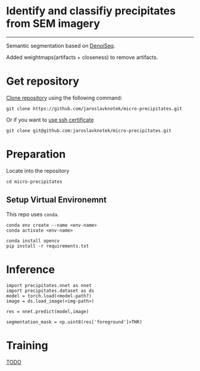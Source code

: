 # Identify and classifiy precipitates from SEM imagery
---

Semantic segmentation based on [DenoiSeq](https://arxiv.org/abs/2005.02987).

Added weightmaps(artifacts + closeness) to remove artifacts.

# Get repository

[Clone repository](https://git-scm.com/docs/git-clone) using the following command:

```
git clone https://github.com/jaroslavknotek/micro-precipitates.git
```

Or if you want to [use ssh certificate](https://linuxkamarada.com/en/2019/07/14/using-git-with-ssh-keys/#.ZCQJppixXmE)

```
git clone git@github.com:jaroslavknotek/micro-precipitates.git 
```

# Preparation

Locate into the repository

```
cd micro-precipitates
```

## Setup Virtual Environemnt

This repo uses `conda`.
```
conda env create --name <env-name> 
conda activate <env-name>

conda install opencv
pip install -r requirements.txt
```
# Inference

```
import precipitates.nnet as nnet
import precipitates.dataset as ds
model = torch.load(<model-path?)
image = ds.load_image(<img-path>)

res = nnet.predict(model,image)

segmentation_mask = np.uint8(res['foreground']>THR)
```

# Training

[TODO](notebooks/training.md)
